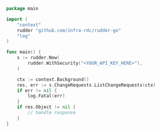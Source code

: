<!-- Start SDK Example Usage [usage] -->
```go
package main

import (
	"context"
	rudder "github.com/infra-rdc/rudder-go"
	"log"
)

func main() {
	s := rudder.New(
		rudder.WithSecurity("<YOUR_API_KEY_HERE>"),
	)

	ctx := context.Background()
	res, err := s.ChangeRequests.ListChangeRequests(ctx)
	if err != nil {
		log.Fatal(err)
	}
	if res.Object != nil {
		// handle response
	}
}

```
<!-- End SDK Example Usage [usage] -->
